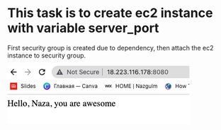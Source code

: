 # This task is to create ec2 instance with variable server_port

First security group is created due to dependency, then attach the ec2 instance to security group.

![webVar](web.png)
